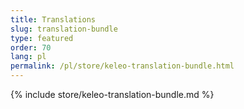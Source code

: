 ```yaml
---
title: Translations
slug: translation-bundle
type: featured
order: 70
lang: pl
permalink: /pl/store/keleo-translation-bundle.html
---
```


{% include store/keleo-translation-bundle.md %}
